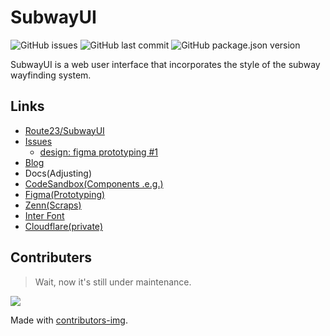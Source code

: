 # SubwayUI
![GitHub issues](https://img.shields.io/github/issues/Route23/SubwayUI?style=flat-square)
![GitHub last commit](https://img.shields.io/github/last-commit/Route23/Subwayui?style=flat-square)
![GitHub package.json version](https://img.shields.io/github/package-json/v/Route23/SubwayUI?style=flat-square)

SubwayUI is a web user interface that incorporates the style of the subway wayfinding system.

## Links
- [Route23/SubwayUI](https://github.com/Route23/SubwayUI)
- [Issues](https://github.com/Route23/SubwayUI/issues)
  - [design: figma prototyping #1](https://github.com/Route23/SubwayUI/issues/1)
- [Blog](https://route23.pages.dev/project/subwayui/)
- Docs(Adjusting)
- [CodeSandbox(Components .e.g.)](https://codesandbox.io/dashboard/home?workspace=5ef0e7c4-4e77-4f35-9597-5d67b7934597)
- [Figma(Prototyping)](https://www.figma.com/file/5jOfkehBg8VJEITcPdMYKG/subwayUI-Project?node-id=0%3A1)
- [Zenn(Scraps)](https://zenn.dev/ocat/scraps/1a049790273f86)
- [Inter Font](https://rsms.me/inter/)
- [Cloudflare(private)](https://dash.cloudflare.com/9011d5777b43d729706437fc46eaa065/pages/view/route23)

## Contributers
> Wait, now it's still under maintenance.

<a href="https://github.com/Route23/SubwayUI/graphs/contributors">
  <img src="https://contrib.rocks/image?repo=Route23/SubwayUI" />
</a>

Made with [contributors-img](https://contrib.rocks).
